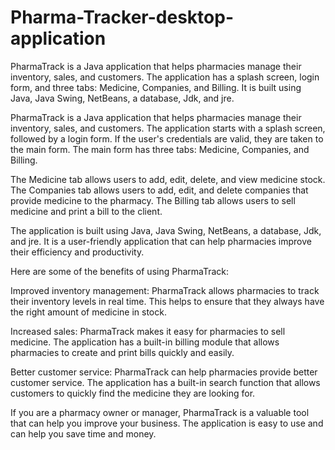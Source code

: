 # Pharma-Tracker-desktop-application
PharmaTrack is a Java application that helps pharmacies manage their inventory, sales, and customers. The application has a splash screen, login form, and three tabs: Medicine, Companies, and Billing. It is built using Java, Java Swing, NetBeans, a database, Jdk, and jre. 

PharmaTrack is a Java application that helps pharmacies manage their inventory, sales, and customers. The application starts with a splash screen, followed by a login form. If the user's credentials are valid, they are taken to the main form. The main form has three tabs: Medicine, Companies, and Billing.

The Medicine tab allows users to add, edit, delete, and view medicine stock. The Companies tab allows users to add, edit, and delete companies that provide medicine to the pharmacy. The Billing tab allows users to sell medicine and print a bill to the client.

The application is built using Java, Java Swing, NetBeans, a database, Jdk, and jre. It is a user-friendly application that can help pharmacies improve their efficiency and productivity.

Here are some of the benefits of using PharmaTrack:

Improved inventory management: PharmaTrack allows pharmacies to track their inventory levels in real time. This helps to ensure that they always have the right amount of medicine in stock.

Increased sales: PharmaTrack makes it easy for pharmacies to sell medicine. The application has a built-in billing module that allows pharmacies to create and print bills quickly and easily.

Better customer service: PharmaTrack can help pharmacies provide better customer service. The application has a built-in search function that allows customers to quickly find the medicine they are looking for.

If you are a pharmacy owner or manager, PharmaTrack is a valuable tool that can help you improve your business. The application is easy to use and can help you save time and money.


